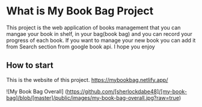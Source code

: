 # What is My Book Bag Project

This project is the web application of books management that you can mangae your book in shelf, in your bag(book bag) and you can record your progress of each book. If you want to manage your new book you can add it from Search section from google book api. I hope you enjoy 

## How to start

This is the website of this project.
https://mybookbag.netlify.app/

![My Book Bag Overall]
(https://github.com/[sherlockdabe48]/[my-book-bag]/blob/[master]/public/images/my-book-bag-overall.jpg?raw=true)









